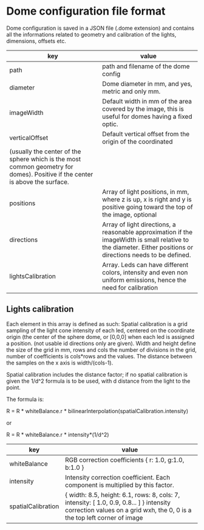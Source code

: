# Dome configuration file format

Dome configuration is saved in a JSON file (.dome extension) and contains all the informations
related to geometry and calibration of the lights, dimensions, offsets etc.

| key | value |
| --- | --- |
| path | path and filename of the dome config |
| diameter | Dome diameter in mm, and yes, metric and only mm. |
| imageWidth | Default width in mm of the area covered by the image, this is useful for domes having a fixed optic. |
| verticalOffset | Default vertical offset from the origin of the coordinated 
(usually the center of the sphere which is the most common geometry for domes). Positive if the center is above the surface. |
| positions | Array of light positions, in mm, where z is up, x is right and y is positive going toward the top of the image, optional |
| directions | Array of light directions, a reasonable approximation if the imageWidth is small relative to the diameter. Either positions or directions needs to be defined. |
| lightsCalibration | Array. Leds can have different colors, intensity and even non uniform emissions, hence the need for calibration |

## Lights calibration

Each element in this array is defined as such:
Spatial calibration is a grid sampling of the light cone intensity of each led, 
centered on the coordinate origin (the center of the sphere dome, or [0,0,0] 
when each led is assigned a position. (not usable id directions only are given).
Width and height define the size of the grid in mm, rows and cols the number of 
divisions in the grid, number of coefficients is cols*rows and the values.
The distance between the samples on the x axis is width/(cols-1).

Spatial calibration includes the distance factor; if no spatial calibration 
is given the 1/d^2 formula is to be used, with d distance from the light to the point.

The formula is:

R = R * whiteBalance.r * bilinearInterpolation(spatialCalibration.intensity)

or 

R = R * whiteBalance.r * intensity*(1/d^2)

| key | value |
| --- | --- |
| whiteBalance | RGB correction coefficients { r: 1.0, g:1.0, b:1.0 } |
| intensity | Intensity correction coefficient. Each component is multiplied by this factor. |
| spatialCalibration | { width: 8.5, height: 6.1, rows: 8, cols: 7, intensity: [ 1.0, 0.9, 0.8... ] } intensity correction values on a grid wxh, the 0, 0 is a the top left corner of image |


